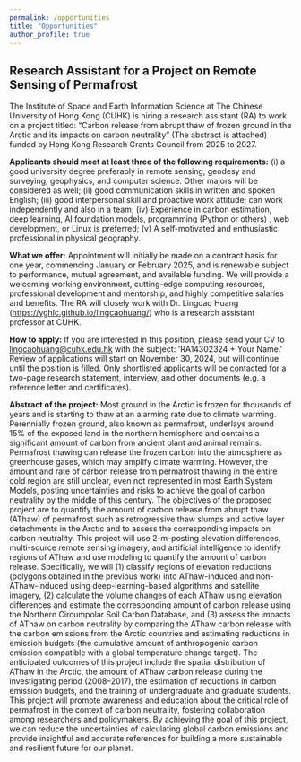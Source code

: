 ```yaml
---
permalink: /opportunities
title: "Opportunities"
author_profile: true
---
```


## Research Assistant for a Project on Remote Sensing of Permafrost

The Institute of Space and Earth Information Science at The Chinese University of Hong Kong (CUHK) is hiring a research assistant (RA) to work on a project titled: “Carbon release from abrupt thaw of frozen ground in the Arctic and its impacts on carbon neutrality” (The abstract is attached) funded by Hong Kong Research Grants Council from 2025 to 2027.

**Applicants should meet at least three of the following requirements:**
(i) a good university degree preferably in remote sensing, geodesy and surveying, geophysics, and computer science. Other majors will be considered as well; 
(ii) good communication skills in written and spoken English;
(iii) good interpersonal skill and proactive work attitude; can work independently and also in a team;
(iv) Experience in carbon estimation, deep learning, AI foundation models, programming (Python or others) , web development, or Linux is preferred;
(v) A self-motivated and enthusiastic professional in physical geography.

**What we offer:**
Appointment will initially be made on a contract basis for one year, commencing January or February 2025, and is renewable subject to performance, mutual agreement, and available funding. We will provide a welcoming working environment, cutting-edge computing resources, professional development and mentorship, and highly competitive salaries and benefits. The RA will closely work with Dr. Lingcao Huang (https://yghlc.github.io/lingcaohuang/) who is a research assistant professor at CUHK.

**How to apply:**
If you are interested in this position, please send your CV to [lingcaohuang@cuhk.edu.hk](mailto:lingcaohuang@cuhk.edu.hk) with the subject: 'RA14302324 + Your Name.' Review of applications will start on November 30, 2024, but will continue until the position is filled. Only shortlisted applicants will be contacted for a two-page research statement, interview, and other documents (e.g. a reference letter and certificates).

**Abstract of the project:**
Most ground in the Arctic is frozen for thousands of years and is starting to thaw at an alarming rate due to climate warming. Perennially frozen ground, also known as permafrost, underlays around 15% of the exposed land in the northern hemisphere and contains a significant amount of carbon from ancient plant and animal remains. Permafrost thawing can release the frozen carbon into the atmosphere as greenhouse gases, which may amplify climate warming. However, the amount and rate of carbon release from permafrost thawing in the entire cold region are still unclear, even not represented in most Earth System Models, posting uncertainties and risks to achieve the goal of carbon neutrality by the middle of this century.
The objectives of the proposed project are to quantify the amount of carbon release from abrupt thaw (AThaw) of permafrost such as retrogressive thaw slumps and active layer detachments in the Arctic and to assess the corresponding impacts on carbon neutrality. This project will use 2-m-posting elevation differences, multi-source remote sensing imagery, and artificial intelligence to identify regions of AThaw and use modeling to quantify the amount of carbon release. Specifically, we will (1) classify regions of elevation reductions (polygons obtained in the previous work) into AThaw-induced and non-AThaw-induced using deep-learning-based algorithms and satellite imagery, (2) calculate the volume changes of each AThaw using elevation differences and estimate the corresponding amount of carbon release using the Northern Circumpolar Soil Carbon Database, and (3) assess the impacts of AThaw on carbon neutrality by comparing the AThaw carbon release with the carbon emissions from the Arctic countries and estimating reductions in emission budgets (the cumulative amount of anthropogenic carbon emission compatible with a global temperature change target).
The anticipated outcomes of this project include the spatial distribution of AThaw in the Arctic, the amount of AThaw carbon release during the investigating period (2008–2017), the estimation of reductions in carbon emission budgets, and the training of undergraduate and graduate students. This project will promote awareness and education about the critical role of permafrost in the context of carbon neutrality, fostering collaboration among researchers and policymakers. By achieving the goal of this project, we can reduce the uncertainties of calculating global carbon emissions and provide insightful and accurate references for building a more sustainable and resilient future for our planet.

